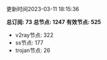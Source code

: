 更新时间2023-03-11 18:15:36

**总订阅: 73**
**总节点: 1247**
**有效节点: 525**
- v2ray节点: 322
- ss节点: 177
- trojan节点: 26
